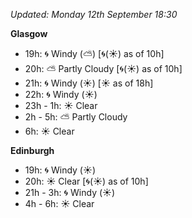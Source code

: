*Updated: Monday 12th September 18:30*

**Glasgow**

* 19h: :cyclone: Windy (:partly_sunny:) [:cyclone:(:sunny:) as of 10h]
* 20h: :partly_sunny: Partly Cloudy [:cyclone:(:sunny:) as of 10h]
* 21h: :cyclone: Windy (:sunny:) [:sunny: as of 18h]
* 22h: :cyclone: Windy (:sunny:)
* 23h - 1h: :sunny: Clear
* 2h - 5h: :partly_sunny: Partly Cloudy
* 6h: :sunny: Clear

**Edinburgh**

* 19h: :cyclone: Windy (:sunny:)
* 20h: :sunny: Clear [:cyclone:(:sunny:) as of 10h]
* 21h - 3h: :cyclone: Windy (:sunny:)
* 4h - 6h: :sunny: Clear
